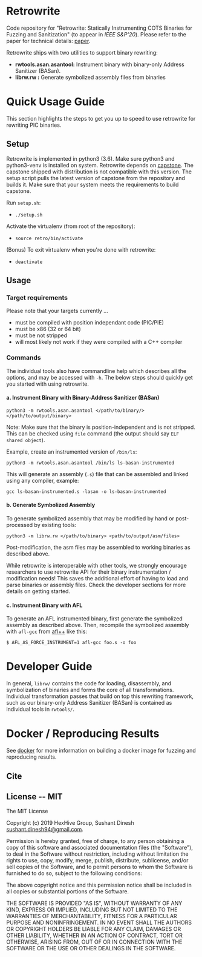 # Retrowrite

Code repository for "Retrowrite: Statically Instrumenting COTS Binaries for
Fuzzing and Sanitization" (to appear in *IEEE S&P'20*). Please refer to the
paper for technical details: [paper](https://nebelwelt.net/publications/files/20Oakland.pdf).

Retrowrite ships with two utilities to support binary rewriting:
* **rwtools.asan.asantool:** Instrument binary with binary-only Address Sanitizer (BASan).
* **librw.rw :** Generate symbolized assembly files from binaries

# Quick Usage Guide

This section highlights the steps to get you up to speed to use retrowrite for
rewriting PIC binaries.

## Setup

Retrowrite is implemented in python3 (3.6). Make sure python3 and python3-venv
is installed on system. Retrowrite depends on
[capstone](https://github.com/aquynh/capstone). The capstone
shipped with distribution is not compatible with this version. The setup
script pulls the latest version of capstone from the repository and builds it.
Make sure that your system meets the requirements to build capstone.

Run `setup.sh`:

* `./setup.sh`

Activate the virtualenv (from root of the repository):

* `source retro/bin/activate`

(Bonus) To exit virtualenv when you're done with retrowrite:
* `deactivate`

## Usage

### Target requirements

Please note that your targets currently ...
* must be compiled with position independant code (PIC/PIE)
* must be x86 (32 or 64 bit)
* must be not stripped
* will most likely not work if they were compiled with a C++ compiler

### Commands

The individual tools also have commandline help which describes all the
options, and may be accessed with `-h`. The below steps should quickly get you
started with using retrowrite.

#### a. Instrument Binary with Binary-Address Sanitizer (BASan)

`python3 -m rwtools.asan.asantool </path/to/binary/> </path/to/output/binary>`

Note: Make sure that the binary is position-independent and is not stripped.
This can be checked using `file` command (the output should say `ELF shared object`).

Example, create an instrumented version of `/bin/ls`:

`python3 -m rwtools.asan.asantool /bin/ls ls-basan-instrumented`

This will generate an assembly (`.s`) file that can be assembled and linked
using any compiler, example:

`gcc ls-basan-instrumented.s -lasan -o ls-basan-instrumented`

#### b. Generate Symbolized Assembly

To generate symbolized assembly that may be modified by hand or post-processed
by existing tools:

`python3 -m librw.rw </path/to/binary> <path/to/output/asm/files>`

Post-modification, the asm files may be assembled to working binaries as
described above. 

While retrowrite is interoperable with other tools, we
strongly encourage researchers to use retrowrite API for their binary
instrumentation / modification needs! This saves the additional effort of
having to load and parse binaries or assembly files. Check the developer
sections for more details on getting started.

#### c. Instrument Binary with AFL

To generate an AFL instrumented binary, first generate the symbolized assembly
as described above. Then, recompile the symbolized assembly with `afl-gcc` from
[afl++](https://github.com/vanhauser-thc/AFLplusplus) like this:

```
$ AFL_AS_FORCE_INSTRUMENT=1 afl-gcc foo.s -o foo
```

# Developer Guide

In general, `librw/` contains the code for loading, disassembly, and
symbolization of binaries and forms the core of all transformations.
Individual transformation passes that build on top this rewriting framework,
such as our binary-only Address Sanitizer (BASan) is contained as individual
tools in `rwtools/`.


# Docker / Reproducing Results

See [docker](docker) for more information on building a docker image for
fuzzing and reproducing results.

## Cite



## License -- MIT
The MIT License

Copyright (c) 2019 HexHive Group, Sushant Dinesh <sushant.dinesh94@gmail.com>.

Permission is hereby granted, free of charge, to any person obtaining a copy
of this software and associated documentation files (the "Software"), to deal
in the Software without restriction, including without limitation the rights
to use, copy, modify, merge, publish, distribute, sublicense, and/or sell
copies of the Software, and to permit persons to whom the Software is
furnished to do so, subject to the following conditions:

The above copyright notice and this permission notice shall be included in
all copies or substantial portions of the Software.

THE SOFTWARE IS PROVIDED "AS IS", WITHOUT WARRANTY OF ANY KIND, EXPRESS OR
IMPLIED, INCLUDING BUT NOT LIMITED TO THE WARRANTIES OF MERCHANTABILITY,
FITNESS FOR A PARTICULAR PURPOSE AND NONINFRINGEMENT. IN NO EVENT SHALL THE
AUTHORS OR COPYRIGHT HOLDERS BE LIABLE FOR ANY CLAIM, DAMAGES OR OTHER
LIABILITY, WHETHER IN AN ACTION OF CONTRACT, TORT OR OTHERWISE, ARISING FROM,
OUT OF OR IN CONNECTION WITH THE SOFTWARE OR THE USE OR OTHER DEALINGS IN
THE SOFTWARE.
